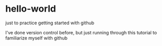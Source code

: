 # hello-world
just to practice getting started with github

I've done version control before, 
but just running through this tutorial to familiarize myself with github
